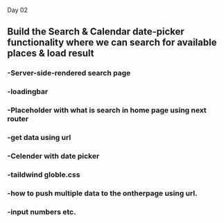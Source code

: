 
Day 02
## Build the Search & Calendar date-picker functionality where we can search for available places & load result ##
### -Server-side-rendered search page ###
### -loadingbar ###
### -Placeholder with what is search in home page using next router ###
### -get data using url ###
### -Celender with date picker ###
### -taildwind globle.css ###
### -how to push multiple data to the ontherpage using url. ###
### -input numbers etc. ###
